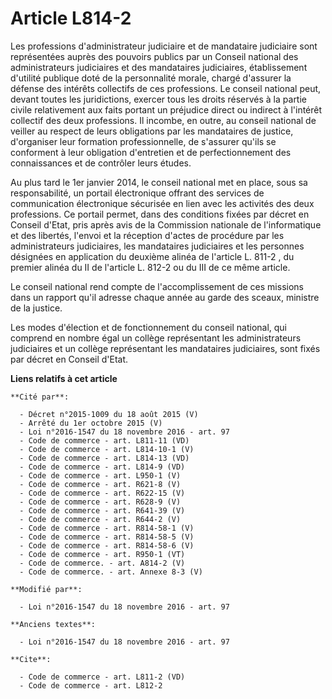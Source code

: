 # Article L814-2

Les professions d'administrateur judiciaire et de mandataire judiciaire sont représentées auprès des pouvoirs publics par un
Conseil national des administrateurs judiciaires et des mandataires judiciaires, établissement d'utilité publique doté de la
personnalité morale, chargé d'assurer la défense des intérêts collectifs de ces professions. Le conseil national peut, devant
toutes les juridictions, exercer tous les droits réservés à la partie civile relativement aux faits portant un préjudice
direct ou indirect à l'intérêt collectif des deux professions. Il incombe, en outre, au conseil national de veiller au
respect de leurs obligations par les mandataires de justice, d'organiser leur formation professionnelle, de s'assurer qu'ils
se conforment à leur obligation d'entretien et de perfectionnement des connaissances et de contrôler leurs études. 

Au plus tard le 1er janvier 2014, le conseil national met en place, sous sa responsabilité, un portail électronique offrant
des services de communication électronique sécurisée en lien avec les activités des deux professions. Ce portail permet, dans
des conditions fixées par décret en Conseil d'Etat, pris après avis de la Commission nationale de l'informatique et des
libertés, l'envoi et la réception d'actes de procédure par les administrateurs judiciaires, les mandataires judiciaires et
les personnes désignées en application du deuxième alinéa de l'article L. 811-2
, du premier alinéa du II de l'article L. 812-2 ou du III de ce même article. 

Le conseil national rend compte de l'accomplissement de ces missions dans un rapport qu'il adresse chaque année au garde des
sceaux, ministre de la justice. 

Les modes d'élection et de fonctionnement du conseil national, qui comprend en nombre égal un collège représentant les
administrateurs judiciaires et un collège représentant les mandataires judiciaires, sont fixés par décret en Conseil d'Etat.

**Liens relatifs à cet article**

	**Cité par**:

	  - Décret n°2015-1009 du 18 août 2015 (V)
	  - Arrêté du 1er octobre 2015 (V)
	  - Loi n°2016-1547 du 18 novembre 2016 - art. 97
	  - Code de commerce - art. L811-11 (VD)
	  - Code de commerce - art. L814-10-1 (V)
	  - Code de commerce - art. L814-13 (VD)
	  - Code de commerce - art. L814-9 (VD)
	  - Code de commerce - art. L950-1 (V)
	  - Code de commerce - art. R621-8 (V)
	  - Code de commerce - art. R622-15 (V)
	  - Code de commerce - art. R628-9 (V)
	  - Code de commerce - art. R641-39 (V)
	  - Code de commerce - art. R644-2 (V)
	  - Code de commerce - art. R814-58-1 (V)
	  - Code de commerce - art. R814-58-5 (V)
	  - Code de commerce - art. R814-58-6 (V)
	  - Code de commerce - art. R950-1 (VT)
	  - Code de commerce. - art. A814-2 (V)
	  - Code de commerce. - art. Annexe 8-3 (V)

	**Modifié par**:

	  - Loi n°2016-1547 du 18 novembre 2016 - art. 97

	**Anciens textes**:

	  - Loi n°2016-1547 du 18 novembre 2016 - art. 97

	**Cite**:

	  - Code de commerce - art. L811-2 (VD)
	  - Code de commerce - art. L812-2
